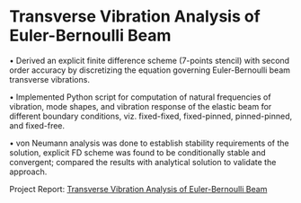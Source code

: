 # Transverse Vibration Analysis of Euler-Bernoulli Beam

• Derived an explicit finite difference scheme (7-points stencil) with second order accuracy by discretizing the equation governing Euler-Bernoulli beam transverse vibrations.

• Implemented Python script for computation of natural frequencies of vibration, mode shapes, and vibration response of the elastic beam for different boundary conditions, viz. fixed-fixed, fixed-pinned, pinned-pinned, and fixed-free.

• von Neumann analysis was done to establish stability requirements of the solution, explicit FD scheme was found to be conditionally stable and convergent; compared the results with analytical solution to validate the approach.


Project Report: [Transverse Vibration Analysis of Euler-Bernoulli Beam](https://github.com/sarthaks20/Transverse-Vibration-Analysis-of-Euler-Bernoulli-Beam/blob/41d678e62a4ba00dc659a9713f6c84035a1d518c/Transverse%20Vibration%20Analysis%20of%20Euler-Bernoulli%20Beam.pdf)

